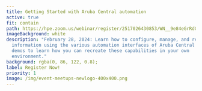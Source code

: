 ```yaml
---
title: Getting Started with Aruba Central automation
active: true
fit: contain
path: https://hpe.zoom.us/webinar/register/2517026430853/WN__9e84eGrRdO5uXAUAeuF3A
imageBackground: white
description: "February 28, 2024: Learn how to configure, manage, and retrieve
  information using the various automation interfaces of Aruba Central and view
  demos to learn how you can recreate these capabilities in your own
  environment."
background: rgba(0, 86, 122, 0.8);
label: Register Now!
priority: 1
image: /img/event-meetups-newlogo-400x400.png
---
```

